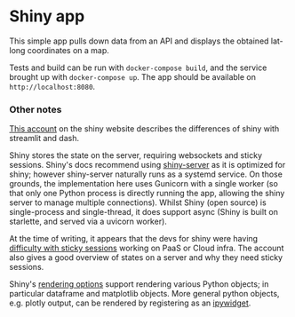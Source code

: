 # Shiny app

This simple app pulls down data from an API and displays the obtained lat-long coordinates on a map.

Tests and build can be run with `docker-compose build`, and the service brought up with `docker-compose up`. The app should be available on `http://localhost:8080`.

### Other notes

[This account](https://posit.co/blog/why-shiny-for-python/) on the shiny website describes the differences of shiny with streamlit and dash.

Shiny stores the state on the server, requiring websockets and sticky sessions. Shiny's docs recommend using [shiny-server](https://shiny.posit.co/py/docs/deploy.html) as it is optimized for shiny; however shiny-server naturally runs as a systemd service. On those grounds, the implementation here uses Gunicorn with a single worker (so that only one Python process is directly running the app, allowing the shiny server to manage multiple connections). Whilst Shiny (open source) is single-process and single-thread, it does support async (Shiny is built on starlette, and served via a uvicorn worker).

At the time of writing, it appears that the devs for shiny were having [difficulty with sticky sessions](https://shiny.posit.co/py/docs/deploy.html#heroku) working on PaaS or Cloud infra. The account also gives a good overview of states on a server and why they need sticky sessions.

Shiny's [rendering options](https://rstudio.github.io/cheatsheets/html/shiny-python.html) support rendering various Python objects; in particular dataframe and matplotlib objects. More general python objects, e.g. plotly output, can be rendered by registering as an [ipywidget](https://shinylive.io/py/examples/#plotly).